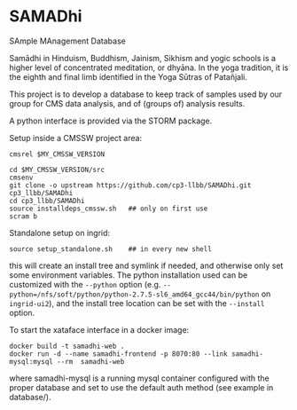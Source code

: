 SAMADhi
=======

SAmple MAnagement Database

Samādhi in Hinduism, Buddhism, Jainism, Sikhism and yogic schools is a higher level of concentrated meditation, or dhyāna. In the yoga tradition, it is the eighth and final limb identified in the Yoga Sūtras of Patañjali.

This project is to develop a database to keep track of samples used by our group for CMS data analysis, and of (groups of) analysis results.

A python interface is provided via the STORM package.

Setup inside a CMSSW project area:
```
cmsrel $MY_CMSSW_VERSION

cd $MY_CMSSW_VERSION/src
cmsenv
git clone -o upstream https://github.com/cp3-llbb/SAMADhi.git cp3_llbb/SAMADhi
cd cp3_llbb/SAMADhi
source installdeps_cmssw.sh   ## only on first use
scram b
```

Standalone setup on ingrid:
```
source setup_standalone.sh    ## in every new shell
```
this will create an install tree and symlink if needed, and otherwise only set some environment variables.
The python installation used can be customized with the `--python` option (e.g. `--python=/nfs/soft/python/python-2.7.5-sl6_amd64_gcc44/bin/python` on `ingrid-ui2`),
and the install tree location can be set with the `--install` option.


To start the xataface interface in a docker image:
```
docker build -t samadhi-web .
docker run -d --name samadhi-frontend -p 8070:80 --link samadhi-mysql:mysql --rm  samadhi-web
```
where samadhi-mysql is a running mysql container configured with the proper database and set to use the default auth method (see example in database/).

